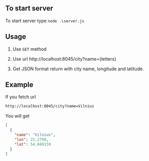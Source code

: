 ## To start server

To start server type ``` node .\server.js ```

## Usage

1. Use `GET` method 

2. Use url http://localhost:8045/city?name={letters}

3. Get JSON format return with city name, longitude and latitude.

## Example

If you fetch url 

```sh
http://localhost:8045/city?name=Vilnius
```

You will get

```json
[
  {
    "name": "Vilnius",
    "lon": 25.2798,
    "lat": 54.689159
  }
]
```